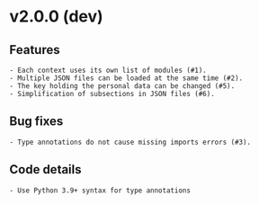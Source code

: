 # v2.0.0 (dev)

## Features
    - Each context uses its own list of modules (#1).
    - Multiple JSON files can be loaded at the same time (#2).
    - The key holding the personal data can be changed (#5).
    - Simplification of subsections in JSON files (#6).

## Bug fixes
    - Type annotations do not cause missing imports errors (#3).

## Code details
    - Use Python 3.9+ syntax for type annotations